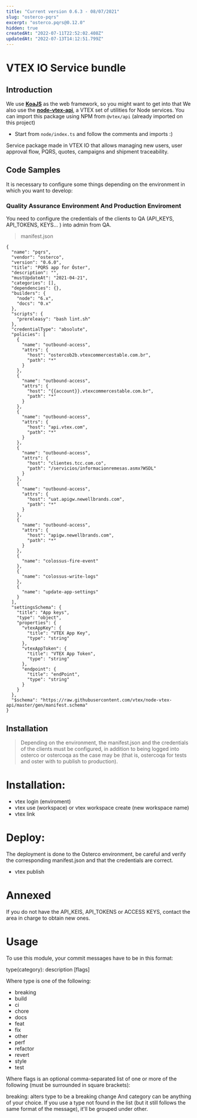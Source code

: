 ```yaml
---
title: "Current version 0.6.3 - 08/07/2021"
slug: "osterco-pqrs"
excerpt: "osterco.pqrs@0.12.0"
hidden: true
createdAt: "2022-07-11T22:52:02.408Z"
updatedAt: "2022-07-13T14:12:51.799Z"
---
```

# VTEX IO Service bundle  

## Introduction

We use [**KoaJS**](https://koajs.com/) as the web framework, so you might want to get into that
We also use the [**node-vtex-api**](https://github.com/vtex/node-vtex-api), a VTEX set of utilities for Node services. You can import this package using NPM from `@vtex/api` (already imported on this project)

- Start from `node/index.ts` and follow the comments and imports :)

Service package made in VTEX IO that allows managing new users, user approval flow, PQRS, quotes, campaigns and shipment traceability.

## Code Samples

It is necessary to configure some things depending on the environment in which you want to develop:

### Quality Assurance Environment And Production Enviroment

You need to  configure the credentials of the clients to QA (API_KEYS, API_TOKENS, KEYS... ) into admin from QA.

 > manifest.json
```
{
  "name": "pqrs",
  "vendor": "osterco",
  "version": "0.6.0",
  "title": "PQRS app for Óster",
  "description": "",
  "mustUpdateAt": "2021-04-21",
  "categories": [],
  "dependencies": {},
  "builders": {
    "node": "6.x",
    "docs": "0.x"
  },
  "scripts": {
    "prereleasy": "bash lint.sh"
  },
  "credentialType": "absolute",
  "policies": [
    {
      "name": "outbound-access",
      "attrs": {
        "host": "ostercob2b.vtexcommercestable.com.br",
        "path": "*"
      }
    },
    {
      "name": "outbound-access",
      "attrs": {
        "host": "{{account}}.vtexcommercestable.com.br",
        "path": "*"
      }
    },
    {
      "name": "outbound-access",
      "attrs": {
        "host": "api.vtex.com",
        "path": "*"
      }
    },
    {
      "name": "outbound-access",
      "attrs": {
        "host": "clientes.tcc.com.co",
        "path": "/servicios/informacionremesas.asmx?WSDL"
      }
    },
    {
      "name": "outbound-access",
      "attrs": {
        "host": "uat.apigw.newellbrands.com",
        "path": "*"
      }
    },
    {
      "name": "outbound-access",
      "attrs": {
        "host": "apigw.newellbrands.com",
        "path": "*"
      }
    },
    {
      "name": "colossus-fire-event"
    },
    {
      "name": "colossus-write-logs"
    },
    {
      "name": "update-app-settings"
    }
  ],
  "settingsSchema": {
    "title": "App keys",
    "type": "object",
    "properties": {
      "vtexAppKey": {
        "title": "VTEX App Key",
        "type": "string"
      },
      "vtexAppToken": {
        "title": "VTEX App Token",
        "type": "string"
      },
      "endpoint": {
        "title": "endPoint",
        "type": "string"
      }
    }
  },
  "$schema": "https://raw.githubusercontent.com/vtex/node-vtex-api/master/gen/manifest.schema"
}
```


## Installation

> Depending on the environment, the manifest.json and the credentials of the clients must be configured, in addition to being logged into osterco or ostercoqa as the case may be (that is, ostercoqa for tests and oster with to publish to production).

# Installation:

- vtex login (enviroment)
- vtex use (workspace)  or  vtex workspace create (new workspace name)
- vtex link


# Deploy:

The deployment is done to the Osterco environment, be careful and verify the corresponding manifest.json and that the credentials are correct.

- vtex publish

# Annexed

If you do not have the API_KEIS, API_TOKENS or ACCESS KEYS, contact the area in charge to obtain new ones.

# Usage
To use this module, your commit messages have to be in this format:

type(category): description [flags]

Where type is one of the following:
- breaking
- build
- ci
- chore
- docs
- feat
- fix
- other
- perf
- refactor
- revert
- style
- test

Where flags is an optional comma-separated list of one or more of the following (must be surrounded in square brackets):

breaking: alters type to be a breaking change
And category can be anything of your choice. If you use a type not found in the list (but it still follows the same format of the message), it'll be grouped under other.